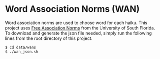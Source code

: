 # Word Association Norms (WAN)
Word association norms are used to choose word for each haiku.
This project uses [Free Association Norms](http://w3.usf.edu/FreeAssociation/AppendixA/index.html) from the University of South Florida.
To download and generate the json file needed, simply run the following lines from the root directory of this project.
```
$ cd data/wans
$ ./wan_json.sh
```
